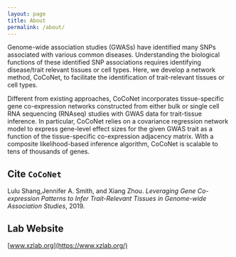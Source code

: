 ```yaml
---
layout: page
title: About
permalink: /about/
---
```

Genome-wide association studies (GWASs) have identified many SNPs associated with various common diseases. Understanding the biological functions of these identified SNP associations requires identifying disease/trait relevant tissues or cell types. Here, we develop a network method, CoCoNet, to facilitate the identification of trait-relevant tissues or cell types. 

Different from existing approaches, CoCoNet incorporates tissue-specific gene co-expression networks constructed from either bulk or single cell RNA sequencing (RNAseq) studies with GWAS data for trait-tissue inference. In particular, CoCoNet relies on a covariance regression network model to express gene-level effect sizes for the given GWAS trait as a function of the tissue-specific co-expression adjacency matrix. With a composite likelihood-based inference algorithm, CoCoNet is scalable to tens of thousands of genes. 

Cite `CoCoNet`
-------------------
Lulu Shang,Jennifer A. Smith, and Xiang Zhou. *Leveraging Gene Co-expression Patterns to Infer Trait-Relevant Tissues in Genome-wide Association Studies*, 2019. 

Lab Website
-------------------
[www.xzlab.org](https://www.xzlab.org/)
